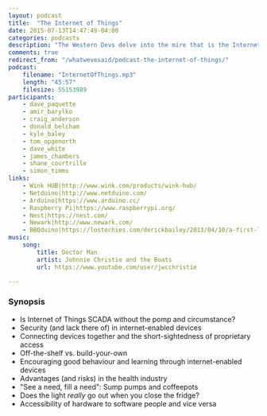 ```yaml
---
layout: podcast
title:  "The Internet of Things"
date: 2015-07-13T14:47:49-04:00
categories: podcasts
description: "The Western Devs delve into the mire that is the Internet of Things"
comments: true
redirect_from: "/whatwevesaid/podcast-the-internet-of-things/"
podcast: 
    filename: "InternetOfThings.mp3"
    length: "45:57"
    filesize: 55153989
participants:
    - dave_paquette
    - amir_barylko
    - craig_anderson
    - donald_belcham
    - kyle_baley
    - tom_opgenorth
    - dave_white
    - james_chambers
    - shane_courtrille
    - simon_timms
links:
    - Wink HUB|http://www.wink.com/products/wink-hub/
    - Netduino|http://www.netduino.com/
    - Arduino|https://www.arduino.cc/
    - Raspberry Pi|https://www.raspberrypi.org/
    - Nest|https://nest.com/
    - Newark|http://www.newark.com/
    - BBQduino|https://lostechies.com/derickbailey/2013/04/10/a-first-look-at-my-arduino-bbq-thermometer/
music:
    song:
        title: Doctor Man
        artist: Johnnie Christie and the Boats
        url: https://www.youtube.com/user/jwcchristie

---
```


### Synopsis

* Is Internet of Things SCADA without the pomp and circumstance?
* Security (and lack there of) in internet-enabled devices
* Connecting devices together and the short-sightedness of proprietary access
* Off-the-shelf vs. build-your-own
* Encouraging good behaviour and learning through internet-enabled devices
* Advantages (and risks) in the health industry
* "See a need, fill a need": Sump pumps and coffeepots
* Does the light _really_ go out when you close the fridge?
* Accessibility of hardware to software people and vice versa
